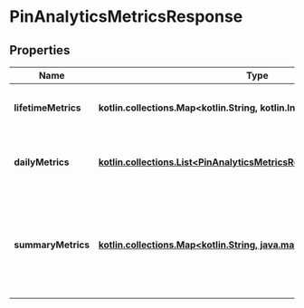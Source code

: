 
# PinAnalyticsMetricsResponse

## Properties
Name | Type | Description | Notes
------------ | ------------- | ------------- | -------------
**lifetimeMetrics** | **kotlin.collections.Map&lt;kotlin.String, kotlin.Int&gt;** | The lifetime metric name and value. |  [optional]
**dailyMetrics** | [**kotlin.collections.List&lt;PinAnalyticsMetricsResponseDailyMetricsInner&gt;**](PinAnalyticsMetricsResponseDailyMetricsInner.md) | Array with the requested daily metric records |  [optional]
**summaryMetrics** | [**kotlin.collections.Map&lt;kotlin.String, java.math.BigDecimal&gt;**](java.math.BigDecimal.md) | The metric name and value over the requested period for each requested metric |  [optional]



